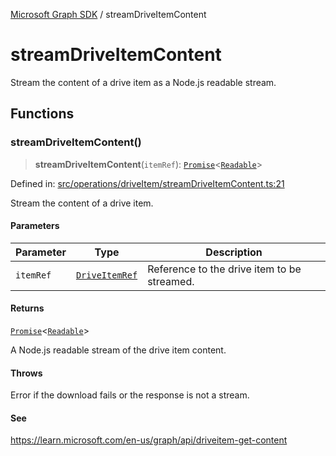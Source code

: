 [Microsoft Graph SDK](README.md) / streamDriveItemContent

# streamDriveItemContent

Stream the content of a drive item as a Node.js readable stream.

## Functions

### streamDriveItemContent()

> **streamDriveItemContent**(`itemRef`): [`Promise`](https://developer.mozilla.org/docs/Web/JavaScript/Reference/Global_Objects/Promise)\<[`Readable`](https://github.com/DefinitelyTyped/DefinitelyTyped/blob/8eb4e48e9d43edd37c36a9a46bd1a1084807387b/types/node/stream.d.ts#L68)\>

Defined in: [src/operations/driveItem/streamDriveItemContent.ts:21](https://github.com/Future-Secure-AI/microsoft-graph/blob/main/src/operations/driveItem/streamDriveItemContent.ts#L21)

Stream the content of a drive item.

#### Parameters

| Parameter | Type | Description |
| ------ | ------ | ------ |
| `itemRef` | [`DriveItemRef`](DriveItem-1.md#driveitemref) | Reference to the drive item to be streamed. |

#### Returns

[`Promise`](https://developer.mozilla.org/docs/Web/JavaScript/Reference/Global_Objects/Promise)\<[`Readable`](https://github.com/DefinitelyTyped/DefinitelyTyped/blob/8eb4e48e9d43edd37c36a9a46bd1a1084807387b/types/node/stream.d.ts#L68)\>

A Node.js readable stream of the drive item content.

#### Throws

Error if the download fails or the response is not a stream.

#### See

https://learn.microsoft.com/en-us/graph/api/driveitem-get-content
